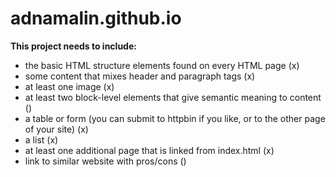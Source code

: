# adnamalin.github.io

**This project needs to include:**
* the basic HTML structure elements found on every HTML page (x)
* some content that mixes header and paragraph tags (x)
* at least one image (x)
* at least two block-level elements that give semantic meaning to content ()
* a table or form (you can submit to httpbin if you like, or to the other page of your site) (x)
* a list (x)
* at least one additional page that is linked from index.html (x)
* link to similar website with pros/cons ()
